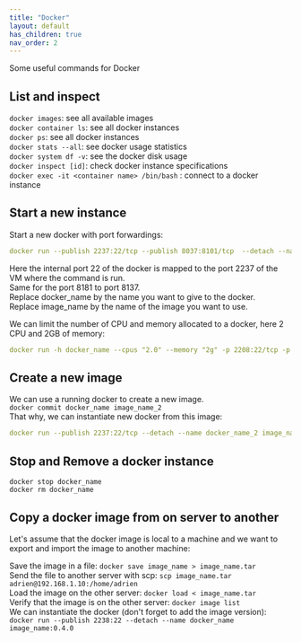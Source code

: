 ```yaml
---
title: "Docker"
layout: default
has_children: true
nav_order: 2
---
```


Some useful commands for Docker

## List and inspect

`docker images`: see all available images\
`docker container ls`: see all docker instances\
`docker ps`: see all docker instances\
`docker stats --all`: see docker usage statistics\
`docker system df -v`: see the docker disk usage\
`docker inspect [id]`: check docker instance specifications\
`docker exec -it <container name> /bin/bash` : connect to a docker instance


## Start a new instance

Start a new docker with port forwardings:
```yaml
docker run --publish 2237:22/tcp --publish 8037:8101/tcp  --detach --name docker_name image_name
```
Here the internal port 22 of the docker is mapped to the port 2237 of the VM where the command is run.\
Same for the port 8181 to port 8137.\
Replace docker_name by the name you want to give to the docker.\
Replace image_name by the name of the image you want to use.

We can limit the number of CPU and memory allocated to a docker, here 2 CPU and 2GB of memory:
```yaml
docker run -h docker_name --cpus "2.0" --memory "2g" -p 2208:22/tcp -p --detach --name docker_name image_name
```
## Create a new image
We can use a running docker to create a new image.\
`docker commit docker_name image_name_2`\
That why, we can instantiate new docker from this image:
```yaml
docker run --publish 2237:22/tcp --detach --name docker_name_2 image_name_2
```

## Stop and Remove a docker instance
`docker stop docker_name`\
`docker rm docker_name`


## Copy a docker image from on server to another
Let's assume that the docker image is local to a machine and we want to export and import the image to another machine:

Save the image in a file: `docker save image_name > image_name.tar`\
Send the file to another server with scp: `scp image_name.tar adrien@192.168.1.10:/home/adrien`\
Load the image on the other server: `docker load < image_name.tar`\
Verify that the image is on the other server: `docker image list`\
We can instantiate the docker (don't forget to add the image version): `docker run --publish 2238:22 --detach --name docker_name image_name:0.4.0`
